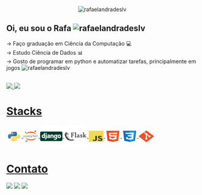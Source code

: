  <p align="center">
  <img src="https://komarev.com/ghpvc/?username=rafaelandradeslv&color=green" alt="rafaelandradeslv" />
  </p>

## Oi, eu sou o Rafa <img height="40em" width="40em" src="https://c.tenor.com/w1ThhGE3il8AAAAi/goku-db.gif" alt="rafaelandradeslv" />

-> Faço graduação em Ciência da Computação 💻   
-> Estudo Ciência de Dados 📊
<br>-> Gosto de programar em python e automatizar tarefas, principalmente em jogos <img height="20em" width="20em" src="https://c.tenor.com/XKI6MOkWyRsAAAAd/albion-online-albion-online-dance.gif" alt="rafaelandradeslv" />
 <br>
 <br>
 <div>
  <a href="https://github.com/rafaelandradeslv">
  <img height="180em" src="https://github-readme-stats.vercel.app/api?username=rafaelandradeslv&show_icons=true&theme=highcontrast&include_all_commits=true&count_private=true"/>
  <img height="180em" src="https://github-readme-stats.vercel.app/api/top-langs/?username=rafaelandradeslv&layout=compact&langs_count=7&theme=highcontrast"/>
</div>
     
  # Stacks
<div style="display: inline_block">
  <img align="center" alt="Rafa-Python" height="30" width="40" src="https://raw.githubusercontent.com/devicons/devicon/master/icons/python/python-original.svg">
  
  <img align="center" alt="Rafa-Jupyter" height="30" width="40" src="https://raw.githubusercontent.com/devicons/devicon/9f4f5cdb393299a81125eb5127929ea7bfe42889/icons/jupyter/jupyter-original-wordmark.svg">
  
  <img align="center" alt="Rafa-Django" height="60" width="60" src="https://raw.githubusercontent.com/devicons/devicon/9f4f5cdb393299a81125eb5127929ea7bfe42889/icons/django/django-original.svg">
  
  <img align="center" alt="Rafa-Flask" height="60" width="60" src="https://raw.githubusercontent.com/devicons/devicon/9f4f5cdb393299a81125eb5127929ea7bfe42889/icons/flask/flask-original-wordmark.svg">

  <img align="center" alt="Rafa-JavaScript" height="30" width="40" src="https://raw.githubusercontent.com/devicons/devicon/9f4f5cdb393299a81125eb5127929ea7bfe42889/icons/javascript/javascript-original.svg">
  
  <img align="center" alt="Rafa-HTML" height="30" width="40" src="https://raw.githubusercontent.com/devicons/devicon/master/icons/html5/html5-original.svg">
  
  <img align="center" alt="Rafa-CSS" height="30" width="40" src="https://raw.githubusercontent.com/devicons/devicon/master/icons/css3/css3-original.svg">
  
  <img align="center" alt="Rafa-Git" height="30" width="40" src="https://raw.githubusercontent.com/devicons/devicon/9f4f5cdb393299a81125eb5127929ea7bfe42889/icons/git/git-plain.svg">
</div>
  
  # Contato
<div> 
  <a href="https://www.linkedin.com/in/andraderafa/" target="_blank"><img src="https://img.shields.io/badge/-LinkedIn-%230077B5?style=for-the-badge&logo=linkedin&logoColor=white" target="_blank"></a> 
  <a href = "mailto:rafaelandradeslv@hotmail.com"><img src="https://img.shields.io/badge/-Gmail-%23333?style=for-the-badge&logo=gmail&logoColor=white" target="_blank"></a>
  <a href="https://discord.gg/B9MFqTyG" target="_blank"><img src="https://img.shields.io/badge/Discord-7289DA?style=for-the-badge&logo=discord&logoColor=white" target="_blank"></a> 
</div>
  
<!-- <img align="right" height="140" width="180" alt="Rafa-yoda" src="https://c.tenor.com/F2q8AHyHa4oAAAAC/goku-songoku.gif"> -->
